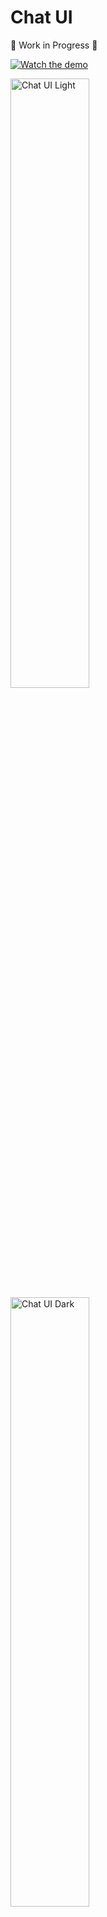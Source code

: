 # Chat UI

🚧 Work in Progress 🚧

[![Watch the demo](./docs/demo-1.png)](./docs/demo.mov)

<img src="./docs/demo-2.png" alt="Chat UI Light" width="50%" />

<img src="./docs/demo-1.png" alt="Chat UI Dark" width="50%" />

## Project Overview

The Chat UI is a pnpm monorepo with the core UI components located in `packages/core`. It's built with Vue.js and Vite.

## Mermaid Flow Diagram

```mermaid
graph TD
    A[App.vue] -->|uses| B(Container.vue)
    A -->|uses| C(Settings.vue)
    A -->|uses| D(ChatWindow.vue)
    A -->|uses| E{useChat Composable}

    D -->|passes config| F[ChatWindowHeader.vue]
    D -->|passes config| G[ChatHistory.vue]
    D -->|passes config| H[ChatInput.vue]

    E -->|manages| I[Messages State]
    E -->|manages| J[Loading State]
    E -->|manages| K[Error State]
    E -->|handles| L[Send Message Logic]

    H -->|emits send-message| D
    D -->|emits send-message| A
    A -->|calls sendMessage| E

    subgraph ChatWindow
        direction LR
        F
        G
        H
    end

    subgraph Core Logic
        direction LR
        E
    end
```

## Component Overview

### `App.vue`
- **Description**: The main application component.
- **Responsibilities**:
    - Initializes and uses the `useChat` composable.
    - Defines the `ChatConfig` object.
    - Renders `Container`, `Settings`, and `ChatWindow`.
    - Handles the `sendMessage` event from `ChatWindow` and calls the `sendMessage` function from `useChat`.

### `ChatWindow.vue`
- **Description**: Displays the main chat interface.
- **Props**:
    - `chatConfig: ChatConfig`: Configuration for the chat window (title, avatar, messages, etc.).
- **Emits**:
    - `sendMessage(message: string)`: When the user sends a new message.
- **Internal Components**:
    - `ChatWindowHeader.vue`: Displays the chat title, subtitle, and avatar.
    - `ChatHistory.vue`: Displays the list of messages.
    - `ChatInput.vue`: Provides the input field for the user to type messages.
- **Functionality**:
    - Receives `chatConfig` and provides it to its child components using Vue's `provide` (`PROVIDER_KEY_CHAT_CONFIG`).

### `ChatWindowHeader.vue`
- **Description**: Renders the header of the chat window.
- **Consumes (via inject)**:
    - `chatConfig`: To display title, subtitle, avatar.

### `ChatHistory.vue`
- **Description**: Renders the scrollable list of chat messages.
- **Consumes (via inject)**:
    - `chatConfig`: Specifically the `messages`, `loading`, and `errorMessage` properties.

### `ChatInput.vue`
- **Description**: The input component for users to type and send messages.
- **Emits**:
    - `sendMessage(message: string)`: When the user submits a message.
- **Consumes (via inject)**:
    - `chatConfig`: Potentially for sender information or other input-related configurations.

### `Settings.vue`
- **Description**: (Assumed) Allows users to configure chat settings. The exact functionality needs further inspection of `Settings.vue`.

### `Container.vue`
- **Description**: (Assumed) A layout component for padding and structure.

## Composables

### `useChat`
- **Description**: A Vue composable that encapsulates the core chat logic.
- **Exports**:
    - `sendMessage(payload: { content: string, streaming: boolean })`: Function to send a message.
    - `messages: Ref<ChatMessage[]>`: Reactive array of chat messages.
    - `loading: Ref<boolean>`: Reactive flag indicating if a message is being sent/received.
    - `errorMessage: Ref<string | null>`: Reactive string for any error messages.
- **Functionality**:
    - Manages the state of chat messages.
    - Handles the logic for sending messages (likely interacts with a backend service, which needs to be confirmed by looking at `useChat.ts`).
    - Manages loading and error states.

## Data Flow

1.  **Initialization**:
    *   `App.vue` initializes `useChat` and creates `chatConfig`.
    *   `chatConfig` (including reactive `messages`, `loading`, `errorMessage` from `useChat`) is passed as a prop to `ChatWindow.vue`.
2.  **Configuration Propagation**:
    *   `ChatWindow.vue` uses `provide` to make `chatConfig` available to its children (`ChatWindowHeader`, `ChatHistory`, `ChatInput`).
3.  **Displaying Data**:
    *   `ChatWindowHeader.vue` injects `chatConfig` to display title, subtitle, etc.
    *   `ChatHistory.vue` injects `chatConfig` to display the `messages` list, and show `loading` or `errorMessage` states.
4.  **Sending a Message**:
    *   User types a message in `ChatInput.vue`.
    *   `ChatInput.vue` emits a `sendMessage` event with the message content.
    *   `ChatWindow.vue` listens for this event and re-emits it.
    *   `App.vue` listens for this event and calls the `sendMessage` function from the `useChat` composable, passing the message content and streaming preference.
5.  **Updating State**:
    *   The `sendMessage` function in `useChat` handles the asynchronous message sending operation.
    *   It updates the `loading` state.
    *   Upon receiving a response (or streaming updates), it updates the `messages` array.
    *   If an error occurs, it updates `errorMessage`.
6.  **Reactivity**:
    *   Since `messages`, `loading`, and `errorMessage` are reactive properties within `chatConfig`, any changes made by `useChat` will automatically reflect in `ChatHistory.vue` and other components consuming this data.

## How to Use (Example)

To integrate the chat functionality into another part of the application or a different application:

```vue
<script setup lang="ts">
import { ChatWindow } from '@chat-ui/core/components'; // Adjust path as needed
import { useChat } from '@chat-ui/core/composables'; // Adjust path
import type { ChatConfig } from '@chat-ui/core/types';
import { ref } from 'vue';

// 1. Initialize the chat composable
const { sendMessage, messages, loading, errorMessage } = useChat(/* Optional: pass a custom API endpoint or other options here */);

// 2. Define your chat configuration
const myChatConfig = ref<ChatConfig>({
  chatTitle: 'My Custom Chat',
  chatSubtitle: 'Powered by Chat UI',
  chatAvatar: '/path/to/my-avatar.png',
  senderLabel: 'Me',
  receiverLabel: 'Bot',
  streaming: true,
  messages, // Pass the reactive messages from useChat
  loading,  // Pass the reactive loading state
  errorMessage, // Pass the reactive error state
  // Add any other custom properties your ChatConfig might support
});

// 3. Handle the send message event
const handleUserSendMessage = (message: string) => {
  sendMessage({ content: message, streaming: myChatConfig.value.streaming });
};
</script>

<template>
  <div>
    <!-- Optional: Add your own settings component -->
    <!-- <MyCustomSettings v-model:config="myChatConfig" /> -->

    <ChatWindow
      :chat-config="myChatConfig"
      @send-message="handleUserSendMessage"
    />
  </div>
</template>
```

## Further Exploration Needed

*   **`packages/core/src/composables/useChat.ts`**: Needs to be reviewed to understand the backend interaction (API calls, data format).
*   **`packages/core/src/components/Settings.vue`**: Needs review to document its specific functionality and props/events.
*   **UI Library (`@/components/ui/card`)**: Understand which UI library is used (e.g., Shadcn UI, custom) for styling and base components.
*   **Error Handling Details**: How are different types of errors handled and displayed?
*   **Streaming Implementation**: Details of how message streaming is implemented and managed by `useChat`.

This initial documentation provides a good starting point. We can refine it further as we explore the mentioned files.

---

This is a beta version of the documentation. 